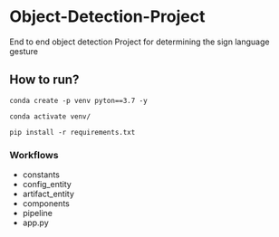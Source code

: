 # Object-Detection-Project
End to end object detection Project for determining the sign language gesture


## How to run?



```
conda create -p venv pyton==3.7 -y
```

```
conda activate venv/
```

```
pip install -r requirements.txt
```

### Workflows
- constants
- config_entity
- artifact_entity
- components
- pipeline
- app.py